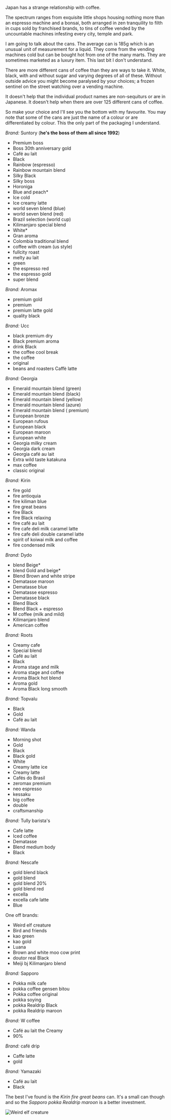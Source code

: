 Japan has a strange relationship with coffee.

The spectrum ranges from exquisite little shops housing nothing more than an espresso machine and a bonsai, both arranged in zen tranquility to filth in cups sold by franchised brands, to tins of coffee vended by the uncountable machines infesting every city, temple and park.

I am going to talk about the cans. The average can is 185g which is an unusual unit of measurement for a liquid. They come from the vending machines cold but can be bought hot from one of the many marts. They are sometimes marketed as a luxury item. This last bit I don't understand.

There are more different cans of coffee than they are ways to take it. White, black, with and without sugar and varying degrees of all of these. Without outside advice you might become paralysed by your choices; a frozen sentinel on the street watching over a vending machine.

It doesn't help that the individual product names are non-sequiturs or are in Japanese. It doesn't help when there are over 125 different cans of coffee.

So make your choice and I'll see you the bottom with my favourite. You may note that some of the cans are just the name of a colour or are differentiated by colour. This the only part of the packaging I understand.

*Brand:* Suntory (**he's the boss of them all since 1992**)

 - Premium boss
 - Boss 30th anniversary gold
 - Café au lait
 - Black
 - Rainbow (espresso)
 - Rainbow mountain blend
 - Silky Black
 - Silky boss
 - Horoniga
 - Blue and peach*
 - Ice cold
 - Ice creamy latte
 - world seven blend (blue)
 - world seven blend (red)
 - Brazil selection (world cup)
 - Kilimanjaro special blend
 - White*
 - Gran aroma
 - Colombia traditional blend
 - coffee with cream (us style)
 - fullcity roast
 - melty au lait
 - green
 - the espresso red
 - the espresso gold
 - super blend

*Brand:* Aromax

 - premium gold
 - premium
 - premium latte gold
 - quality black

*Brand:* Ucc

 - black premium dry
 - Black premium aroma
 - drink Black
 - the coffee cool break
 - the coffee
 - original
 - beans and roasters Caffè latte

*Brand:* Georgia

 - Emerald mountain blend (green)
 - Emerald mountain blend (black)
 - Emerald mountain blend (yellow)
 - Emerald mountain blend (azure)
 - Emerald mountain blend ( premium)
 - European bronze
 - European rufous
 - European black
 - European maroon
 - European white
 - Georgia milky cream
 - Georgia dark cream
 - Georgia café au lait
 - Extra wild taste katakuna
 - max coffee
 - classic original

*Brand:* Kirin

 - fire gold
 - fire antioquia
 - fire kiliman blue
 - fire great beans
 - fire Black
 - fire Black relaxing
 - fire café au lait
 - fire cafe deli milk  caramel latte
 - fire cafe deli double caramel latte
 - spirit of koiwai milk and coffee
 - fire condensed milk

*Brand:* Dydo

 - blend Beige*
 - blend Gold and beige*
 - Blend Brown and white stripe
 - Dematasse maroon
 - Dematasse blue
 - Dematasse espresso
 - Dematasse black
 - Blend Black
 - Blend Black + espresso
 - M coffee (milk and mild)
 - Kilimanjaro blend
 - American coffee

*Brand:* Roots

 - Creamy cafe
 - Special blend
 - Café au lait
 - Black
 - Aroma stage and milk
 - Aroma stage and coffee
 - Aroma Black hot blend
 - Aroma gold
 - Aroma Black long smooth

*Brand:* Topvalu

 - Black
 - Gold
 - Café au lait

*Brand:* Wanda

 - Morning shot
 - Gold
 - Black
 - Black gold
 - White
 - Creamy latte ice
 - Creamy latte
 - Cafés do Brasil
 - zeromax premium
 - neo espresso
 - kessaku
 - big coffee
 - double
 - craftsmanship

*Brand:* Tully barista's

 - Cafe latte
 - Iced coffee
 - Dematasse
 - Blend medium body
 - Black

*Brand:* Nescafe

 - gold blend black
 - gold blend
 - gold blend 20%
 - gold blend red
 - excella
 - excella cafe latte
 - Blue

One off brands:

 - Weird elf creature
 - Bird and friends
 - kao green
 - kao gold
 - Luana
 - Brown and white moo cow print
 - doutor real Black
 - Meiji bj Kilimanjaro blend

*Brand:* Sapporo

 - Pokka milk cafe
 - pokka coffee gensen bitou
 - Pokka coffee original
 - pokka soying
 - pokka Realdrip Black
 - pokka Realdrip maroon

*Brand:* W coffee

 - Café au lait the Creamy
 - 90%

*Brand:* café drip

 - Caffe latte
 - gold

*Brand:* Yamazaki

 - Café au lait
 - Black

The best I've found is the *Kirin fire great beans* can. It's a small can though and so the *Sapporo pokka Realdrip maroon* is a better investment.

![Weird elf creature](https://s3.amazonaws.com/distributedlife.com/travel/images/20140918_150841.jpg)
